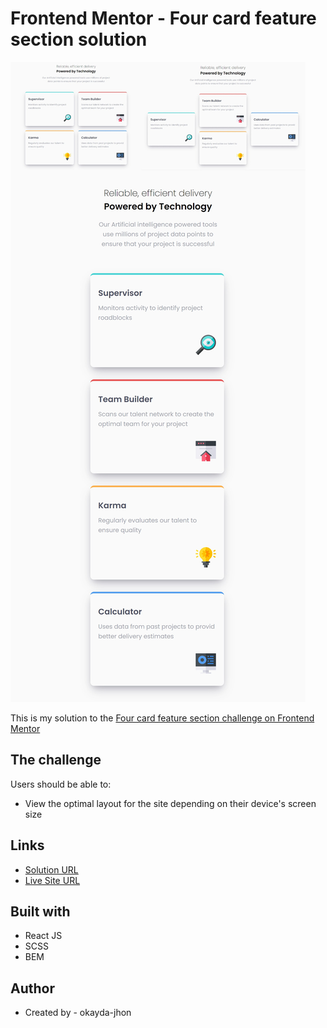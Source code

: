 # Frontend Mentor - Four card feature section solution

![](./screenshot.jpg)

This is my solution to the [Four card feature section challenge on Frontend Mentor](https://www.frontendmentor.io/challenges/four-card-feature-section-weK1eFYK)

## The challenge

Users should be able to:

- View the optimal layout for the site depending on their device's screen size

## Links

- [Solution URL](https://www.frontendmentor.io/challenges/manage-landing-page-SLXqC6P5)
- [Live Site URL](https://jhon-okayda-manage-landing-page.netlify.app/)

## Built with

- React JS
- SCSS
- BEM

## Author

- Created by - okayda-jhon
